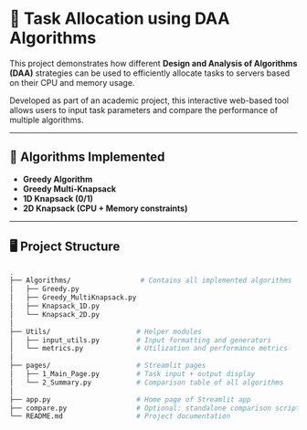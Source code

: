# 🤖 Task Allocation using DAA Algorithms

This project demonstrates how different **Design and Analysis of Algorithms (DAA)** strategies can be used to efficiently allocate tasks to servers based on their CPU and memory usage.

Developed as part of an academic project, this interactive web-based tool allows users to input task parameters and compare the performance of multiple algorithms.

---

## 📌 Algorithms Implemented

- **Greedy Algorithm**
- **Greedy Multi-Knapsack**
- **1D Knapsack (0/1)**
- **2D Knapsack (CPU + Memory constraints)**

---

## 🖥️ Project Structure

```bash
.
├── Algorithms/                 # Contains all implemented algorithms
│   ├── Greedy.py
│   ├── Greedy_MultiKnapsack.py
│   ├── Knapsack_1D.py
│   └── Knapsack_2D.py
│
├── Utils/                     # Helper modules
│   ├── input_utils.py         # Input formatting and generators
│   └── metrics.py             # Utilization and performance metrics
│
├── pages/                     # Streamlit pages
│   ├── 1_Main_Page.py         # Task input + output display
│   └── 2_Summary.py           # Comparison table of all algorithms
│
├── app.py                     # Home page of Streamlit app
├── compare.py                 # Optional: standalone comparison script
└── README.md                  # Project documentation
